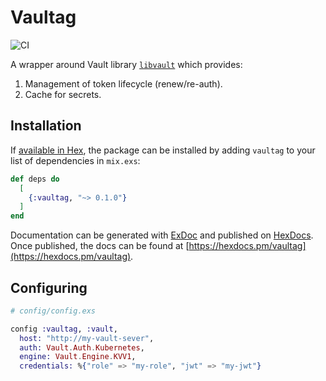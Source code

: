 # Vaultag

![CI](https://github.com/nmbrone/vaultag/workflows/CI/badge.svg)

A wrapper around Vault library [`libvault`](https://github.com/matthewoden/) which provides:

1. Management of token lifecycle (renew/re-auth).
2. Cache for secrets.

## Installation

If [available in Hex](https://hex.pm/docs/publish), the package can be installed
by adding `vaultag` to your list of dependencies in `mix.exs`:

```elixir
def deps do
  [
    {:vaultag, "~> 0.1.0"}
  ]
end
```

Documentation can be generated with [ExDoc](https://github.com/elixir-lang/ex_doc)
and published on [HexDocs](https://hexdocs.pm). Once published, the docs can
be found at [https://hexdocs.pm/vaultag](https://hexdocs.pm/vaultag).

## Configuring

```elixir
# config/config.exs

config :vaultag, :vault,
  host: "http://my-vault-sever",
  auth: Vault.Auth.Kubernetes,
  engine: Vault.Engine.KVV1,
  credentials: %{"role" => "my-role", "jwt" => "my-jwt"}
```
